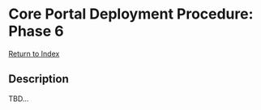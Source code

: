 # Core Portal Deployment Procedure: Phase 6

[Return to Index](../index.md)

## Description

TBD...
